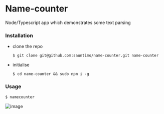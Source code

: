 # Name-counter
Node/Typescript app which demonstrates some text parsing

### Installation

- clone the repo
  ```
  $ git clone git@github.com:sauntimo/name-counter.git name-counter
  ```
  
- initialise
  ```
  $ cd name-counter && sudo npm i -g 
  ```

### Usage

```
$ namecounter
```

![image](https://user-images.githubusercontent.com/2720466/94945032-fdf06c00-04d1-11eb-83cd-3466eff93b92.png)
